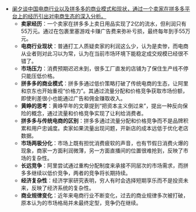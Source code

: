 - [阑夕谈中国电商行业以及拼多多的商业模式和现状，通过一个卖家在拼多多平台上的经历引出对电商生态的深入分析。](https://threadreaderapp.com/thread/1793244886722117684.html)
	- **卖家经历**：一个卖家在拼多多上卖日用品实现了2亿的流水，但利润只有55万元。通过在包裹里塞游戏卡赚广告费来弥补亏损，最终每年到手55万元。
	- **电商行业现状**：普通打工人质疑卖家的利润这么少，认为是卖惨，而电商从业者则对此习以为常，认为在当前市场环境下能稳定成交规模已经很不错了。
	- **市场压力**：消费预期迟迟未到，很多工厂直发的店铺为了保住生产线不停只能压低价格。
	- **拼多多的商业模式**：拼多多通过低价策略打破了传统电商的生态，让阿里和京东也开始重视“价格力”。其通过流量分配和价格竞争获取市场份额，即使利差很小也能通过广告和佣金赚取收入。
	- **黄峥的思考**：黄峥早年的文章提到“把资本主义倒过来”，提出一种反向保险的概念，通过流量和价格竞争实现了让利给消费者。
	- **拼多多与传统电商的区别**：拼多多通过流量分配和价格竞争而不是品牌积累和用户忠诚度。卖家如果流量出现问题，开新店的成本远低于优化老店数据。
	- **市场两极分化**：市场上既有担忧消费疲软的声音，也有节假日消费火爆的现象，商家一方面利润微薄，另一方面直播间的位置很难抢到，反映了市场的复杂性。
	- **长远竞争**：阿里尝试通过重构分配制度来承接不同层次的市场需求，而拼多多继续以低价竞争，两者的竞争将长期持续。
	- **经济复杂性**：经济学家研究表明，穷人有时会选择短期享乐而不是投资未来，反映了经济系统的复杂性。
	- **商业规律变化**：近年来电商行业不断变化，过去的商业规律多次被打破，原本认为的市场格局并未最终定型，竞争仍在继续。